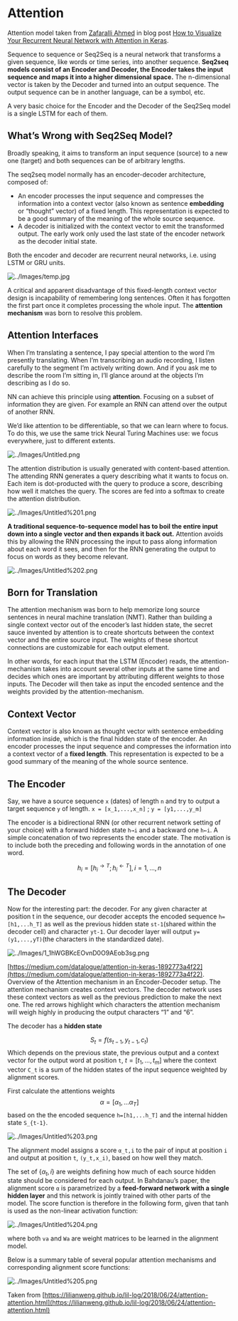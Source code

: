 # Attention

Attention model taken from [Zafaralli Ahmed](https://github.com/datalogue/keras-attention) in blog post [How to Visualize Your Recurrent Neural Network with Attention in Keras](https://medium.com/datalogue/attention-in-keras-1892773a4f22). 



Sequence to sequence or Seq2Seq is a neural network that transforms a given sequence, like words or time series, into another sequence. **Seq2seq models consist of an Encoder and Decoder, the Encoder takes the input sequence and maps it into a higher dimensional space.** The n-dimensional vector is taken by the Decoder and turned into an output sequence. The output sequence can be in another language, can be a symbol, etc.

A very basic choice for the Encoder and the Decoder of the Seq2Seq model is a single LSTM for each of them.

## What’s Wrong with Seq2Seq Model?

Broadly speaking, it aims to transform an input sequence (source) to a new one (target) and both sequences can be of arbitrary lengths.

The seq2seq model normally has an encoder-decoder architecture, composed of:

- An encoder processes the input sequence and compresses the information into a context vector (also known as sentence **embedding** or “thought” vector) of a fixed length. This representation is expected to be a good summary of the meaning of the whole source sequence.
- A decoder is initialized with the context vector to emit the transformed output. The early work only used the last state of the encoder network as the decoder initial state.

Both the encoder and decoder are recurrent neural networks, i.e. using LSTM or GRU units.

![../Images/temp.jpg](../Images/temp.jpg)

A critical and apparent disadvantage of this fixed-length context vector design is incapability of remembering long sentences. Often it has forgotten the first part once it completes processing the whole input. The **attention mechanism** was born to resolve this problem.

## Attention Interfaces

When I’m translating a sentence, I pay special attention to the word I’m presently translating. When I’m transcribing an audio recording, I listen carefully to the segment I’m actively writing down. And if you ask me to describe the room I’m sitting in, I’ll glance around at the objects I’m describing as I do so.

NN can achieve this principle using **attention**. Focusing on a subset of information they are given. For example an RNN can attend over the output of another RNN.

We’d like attention to be differentiable, so that we can learn where to focus. To do this, we use the same trick Neural Turing Machines use: we focus everywhere, just to different extents.

![../Images/Untitled.png](../Images/Untitled.png)

The attention distribution is usually generated with content-based attention. The attending RNN generates a query describing what it wants to focus on. Each item is dot-producted with the query to produce a score, describing how well it matches the query. The scores are fed into a softmax to create the attention distribution.

![../Images/Untitled%201.png](../Images/Untitled%201.png)

**A traditional sequence-to-sequence model has to boil the entire input down into a single vector and then expands it back out.** Attention avoids this by allowing the RNN processing the input to pass along information about each word it sees, and then for the RNN generating the output to focus on words as they become relevant.

![../Images/Untitled%202.png](../Images/Untitled%202.png)

## Born for Translation

The attention mechanism was born to help memorize long source sentences in neural machine translation (NMT). Rather than building a single context vector out of the encoder’s last hidden state, the secret sauce invented by attention is to create shortcuts between the context vector and the entire source input. The weights of these shortcut connections are customizable for each output element.

In other words, for each input that the LSTM (Encoder) reads, the attention-mechanism takes into account several other inputs at the same time and decides which ones are important by attributing different weights to those inputs. The Decoder will then take as input the encoded sentence and the weights provided by the attention-mechanism. 

## Context Vector 

Context vector is also known as thought vector with sentence embedding information inside, which is the final hidden state of the encoder. An encoder processes the input sequence and compresses the information into a context vector of a **fixed length**. This representation is expected to be a good summary of the meaning of the whole source sentence.

## The Encoder

Say, we have a source sequence `x` (dates) of length `n` and try to output a target sequence `y` of length. `x = [x_1,...,x_n]` ; `y = [y1,...,y_m]`

The encoder is a bidirectional RNN (or other recurrent network setting of your choice) with a forward hidden state `h→i` and a backward one `h←i`. A simple concatenation of two represents the encoder state. The motivation is to include both the preceding and following words in the annotation of one word.

$$
h_i = [h_i^{\rightarrow T};h_i^{\leftarrow T}], i=1,...,n
$$

## The Decoder

Now for the interesting part: the decoder. For any given character at position t in the sequence, our decoder accepts the encoded sequence `h=[h1,...h_T]` as well as the previous hidden state `st-1`(shared within the decoder cell) and character `yt-1`. Our decoder layer will output `y=(y1,...,yT)`(the characters in the standardized date).

![../Images/1_1hWGBKcEOvnD0O9AEob3sg.png](../Images/1_1hWGBKcEOvnD0O9AEob3sg.png)

[https://medium.com/datalogue/attention-in-keras-1892773a4f22](https://medium.com/datalogue/attention-in-keras-1892773a4f22).  Overview of the Attention mechanism in an Encoder-Decoder setup. The attention mechanism creates context vectors. The decoder network uses these context vectors as well as the previous prediction to make the next one. The red arrows highlight which characters the attention mechanism will weigh highly in producing the output characters “1” and “6”.

The decoder has a **hidden state** 

$$
S_t=f(s_{t-1},y_{t-1}, c_t)
$$
Which depends on the previous state, the previous output and a context vector for the output word at position `t`, $t=[t_1,...,t_m]$ where the context vector `C_t` is a sum of the hidden states of the input sequence weighted by alignment scores.

First calculate the attentions weights 
$$
\alpha=[\alpha_1,...\alpha_T] 
$$
based on the the encoded sequence `h=[h1,...h_T]` and the internal hidden state `S_{t-1}`.

![../Images/Untitled%203.png](../Images/Untitled%203.png)

The alignment model assigns a score `α_t,i` to the pair of input at position `i` and output at position `t`, `(y_t,x_i)`, based on how well they match. 

The set of $\{α_t,i\}$ are weights defining how much of each source hidden state should be considered for each output. In Bahdanau’s paper, the alignment score `α` is parametrized by a **feed-forward network with a single hidden layer** and this network is jointly trained with other parts of the model. The score function is therefore in the following form, given that tanh is used as the non-linear activation function:

![../Images/Untitled%204.png](../Images/Untitled%204.png)

where both `va` and `Wa` are weight matrices to be learned in the alignment model.

Below is a summary table of several popular attention mechanisms and corresponding alignment score functions:

![../Images/Untitled%205.png](../Images/Untitled%205.png)

Taken from [https://lilianweng.github.io/lil-log/2018/06/24/attention-attention.html](https://lilianweng.github.io/lil-log/2018/06/24/attention-attention.html)